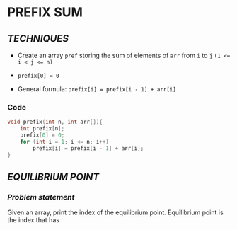 # **PREFIX SUM**

## ***TECHNIQUES***

- Create an array `pref` storing the sum of elements of `arr` from `i` to `j` `(1 <= i < j <= n)`

- `prefix[0] = 0` 

- General formula: `prefix[i] = prefix[i - 1] + arr[i]`

### Code
```cpp
void prefix(int n, int arr[]){
    int prefix[n];
    prefix[0] = 0;
    for (int i = 1; i <= n; i++)
        prefix[i] = prefix[i - 1] + arr[i];
}
```

## ***EQUILIBRIUM POINT***

### ***Problem statement***

Given an array, print the index of the equilibrium point. Equilibrium point is the index that has